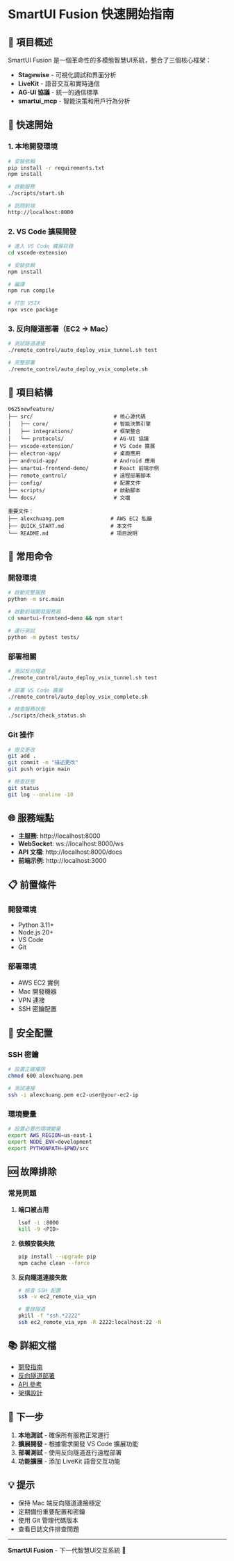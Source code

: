 # SmartUI Fusion 快速開始指南

## 🎯 項目概述

SmartUI Fusion 是一個革命性的多模態智慧UI系統，整合了三個核心框架：
- **Stagewise** - 可視化調試和界面分析
- **LiveKit** - 語音交互和實時通信
- **AG-UI 協議** - 統一的通信標準
- **smartui_mcp** - 智能決策和用戶行為分析

## 🚀 快速開始

### 1. 本地開發環境

```bash
# 安裝依賴
pip install -r requirements.txt
npm install

# 啟動服務
./scripts/start.sh

# 訪問前端
http://localhost:8000
```

### 2. VS Code 擴展開發

```bash
# 進入 VS Code 擴展目錄
cd vscode-extension

# 安裝依賴
npm install

# 編譯
npm run compile

# 打包 VSIX
npx vsce package
```

### 3. 反向隧道部署（EC2 → Mac）

```bash
# 測試隧道連接
./remote_control/auto_deploy_vsix_tunnel.sh test

# 完整部署
./remote_control/auto_deploy_vsix_complete.sh
```

## 📁 項目結構

```
0625newfeature/
├── src/                          # 核心源代碼
│   ├── core/                     # 智能決策引擎
│   ├── integrations/             # 框架整合
│   └── protocols/                # AG-UI 協議
├── vscode-extension/             # VS Code 擴展
├── electron-app/                 # 桌面應用
├── android-app/                  # Android 應用
├── smartui-frontend-demo/        # React 前端示例
├── remote_control/               # 遠程部署腳本
├── config/                       # 配置文件
├── scripts/                      # 啟動腳本
└── docs/                         # 文檔

重要文件：
├── alexchuang.pem               # AWS EC2 私鑰
├── QUICK_START.md               # 本文件
└── README.md                    # 項目說明
```

## 🔧 常用命令

### 開發環境
```bash
# 啟動完整服務
python -m src.main

# 啟動前端開發服務器
cd smartui-frontend-demo && npm start

# 運行測試
python -m pytest tests/
```

### 部署相關
```bash
# 測試反向隧道
./remote_control/auto_deploy_vsix_tunnel.sh test

# 部署 VS Code 擴展
./remote_control/auto_deploy_vsix_complete.sh

# 檢查服務狀態
./scripts/check_status.sh
```

### Git 操作
```bash
# 提交更改
git add .
git commit -m "描述更改"
git push origin main

# 檢查狀態
git status
git log --oneline -10
```

## 🌐 服務端點

- **主服務**: http://localhost:8000
- **WebSocket**: ws://localhost:8000/ws
- **API 文檔**: http://localhost:8000/docs
- **前端示例**: http://localhost:3000

## 📋 前置條件

### 開發環境
- Python 3.11+
- Node.js 20+
- VS Code
- Git

### 部署環境
- AWS EC2 實例
- Mac 開發機器
- VPN 連接
- SSH 密鑰配置

## 🔐 安全配置

### SSH 密鑰
```bash
# 設置正確權限
chmod 600 alexchuang.pem

# 測試連接
ssh -i alexchuang.pem ec2-user@your-ec2-ip
```

### 環境變量
```bash
# 設置必要的環境變量
export AWS_REGION=us-east-1
export NODE_ENV=development
export PYTHONPATH=$PWD/src
```

## 🆘 故障排除

### 常見問題

1. **端口被占用**
   ```bash
   lsof -i :8000
   kill -9 <PID>
   ```

2. **依賴安裝失敗**
   ```bash
   pip install --upgrade pip
   npm cache clean --force
   ```

3. **反向隧道連接失敗**
   ```bash
   # 檢查 SSH 配置
   ssh -v ec2_remote_via_vpn
   
   # 重啟隧道
   pkill -f "ssh.*2222"
   ssh ec2_remote_via_vpn -R 2222:localhost:22 -N
   ```

## 📚 詳細文檔

- [開發指南](docs/DEVELOPMENT_GUIDE.md)
- [反向隧道部署](remote_control/TUNNEL_DEPLOYMENT_GUIDE.md)
- [API 參考](docs/API_REFERENCE.md)
- [架構設計](docs/ARCHITECTURE.md)

## 🎯 下一步

1. **本地測試** - 確保所有服務正常運行
2. **擴展開發** - 根據需求開發 VS Code 擴展功能
3. **部署測試** - 使用反向隧道進行遠程部署
4. **功能擴展** - 添加 LiveKit 語音交互功能

## 💡 提示

- 保持 Mac 端反向隧道連接穩定
- 定期備份重要配置和密鑰
- 使用 Git 管理代碼版本
- 查看日誌文件排查問題

---

**SmartUI Fusion** - 下一代智慧UI交互系統 🚀

